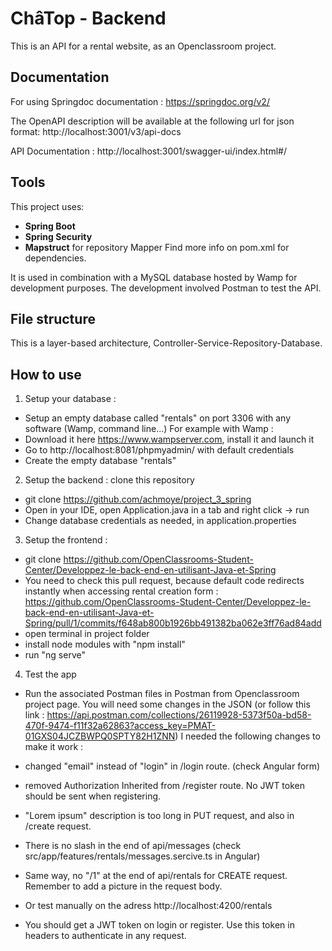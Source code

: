 # ChâTop - Backend 
This is an API for a rental website, as an Openclassroom project. 

## Documentation 
For using Springdoc documentation :
https://springdoc.org/v2/

The OpenAPI description will be available at the following url for json format:
http://localhost:3001/v3/api-docs

API Documentation :
http://localhost:3001/swagger-ui/index.html#/

## Tools
This project uses: 
- **Spring Boot**
- **Spring Security**  
- **Mapstruct** for repository Mapper 
Find more info on pom.xml for dependencies. 

It is used in combination with a MySQL database hosted by Wamp for development purposes. 
The development involved Postman to test the API. 

## File structure 
This is a layer-based architecture, Controller-Service-Repository-Database.

## How to use
1. Setup your database :
- Setup an empty database called "rentals" on port 3306 with any software (Wamp, command line...) 
For example with Wamp : 
- Download it here https://www.wampserver.com, install it and launch it 
- Go to http://localhost:8081/phpmyadmin/ with default credentials 
- Create the empty database "rentals" 

2. Setup the backend : clone this repository 
- git clone https://github.com/achmoye/project_3_spring
- Open in your IDE, open Application.java in a tab and right click -> run 
- Change database credentials as needed, in application.properties

3. Setup the frontend : 
- git clone https://github.com/OpenClassrooms-Student-Center/Developpez-le-back-end-en-utilisant-Java-et-Spring
- You need to check this pull request, because default code redirects instantly when accessing rental creation form : 
https://github.com/OpenClassrooms-Student-Center/Developpez-le-back-end-en-utilisant-Java-et-Spring/pull/1/commits/f648ab800b1926bb491382ba062e3ff76ad84add
- open terminal in project folder
- install node modules with "npm install"
- run "ng serve"

4. Test the app 
- Run the associated Postman files in Postman from Openclassroom project page. You will need some changes in the JSON (or follow this link : https://api.postman.com/collections/26119928-5373f50a-bd58-470f-9474-f11f32a62863?access_key=PMAT-01GXS04JCZBWPQ0SPTY82H1ZNN)
I needed the following changes to make it work : 
- changed "email" instead of "login" in /login route. (check Angular form) 
- removed Authorization Inherited from /register route. No JWT token should be sent when registering. 
- "Lorem ipsum" description is too long in PUT request, and also in /create request. 
- There is no slash in the end of api/messages (check src/app/features/rentals/messages.sercive.ts in Angular) 
- Same way, no "/1" at the end of api/rentals for CREATE request. Remember to add a picture in the request body. 

- Or test manually on the adress http://localhost:4200/rentals
- You should get a JWT token on login or register. Use this token in headers to authenticate in any request. 

